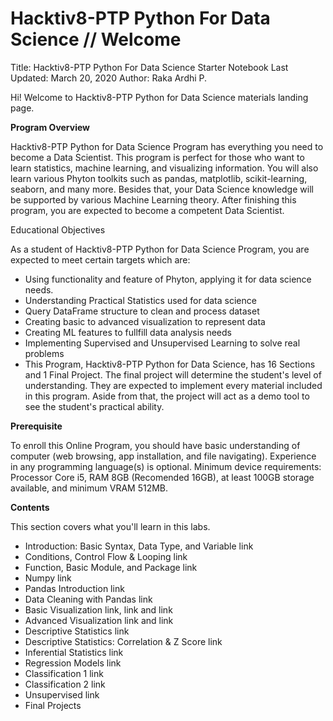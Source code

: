 # Hacktiv8-PTP Python For Data Science // Welcome
Title: Hacktiv8-PTP Python For Data Science Starter Notebook
Last Updated: March 20, 2020
Author: Raka Ardhi P.

Hi! Welcome to Hacktiv8-PTP Python for Data Science materials landing page.

**Program Overview**

Hacktiv8-PTP Python for Data Science Program has everything you need to become a Data Scientist. This program is perfect for those who want to learn statistics, machine learning, and visualizing information. You will also learn various Phyton toolkits such as pandas, matplotlib, scikit-learning, seaborn, and many more. Besides that, your Data Science knowledge will be supported by various Machine Learning theory. After finishing this program, you are expected to become a competent Data Scientist.

Educational Objectives

As a student of Hacktiv8-PTP Python for Data Science Program, you are expected to meet certain targets which are:

- Using functionality and feature of Phyton, applying it for data science needs.
- Understanding Practical Statistics used for data science
- Query DataFrame structure to clean and process dataset
- Creating basic to advanced visualization to represent data
- Creating ML features to fullfill data analysis needs
- Implementing Supervised and Unsupervised Learning to solve real problems
- This Program, Hacktiv8-PTP Python for Data Science, has 16 Sections and 1 Final Project. The final project will determine the student's level of understanding. They are expected to implement every material included in this program. Aside from that, the project will act as a demo tool to see the student's practical ability.

**Prerequisite**

To enroll this Online Program, you should have basic understanding of computer (web browsing, app installation, and file navigating). Experience in any programming language(s) is optional. Minimum device requirements: Processor Core i5, RAM 8GB (Recomended 16GB), at least 100GB storage available, and minimum VRAM 512MB.

**Contents**

This section covers what you'll learn in this labs.

 - Introduction: Basic Syntax, Data Type, and Variable link
 - Conditions, Control Flow & Looping link
 - Function, Basic Module, and Package link
 - Numpy link
 - Pandas Introduction link
 - Data Cleaning with Pandas link
 - Basic Visualization link, link and link
 - Advanced Visualization link and link
 - Descriptive Statistics link
 - Descriptive Statistics: Correlation & Z Score link
 - Inferential Statistics link
 - Regression Models link
 - Classification 1 link
 - Classification 2 link
 - Unsupervised link
 - Final Projects

